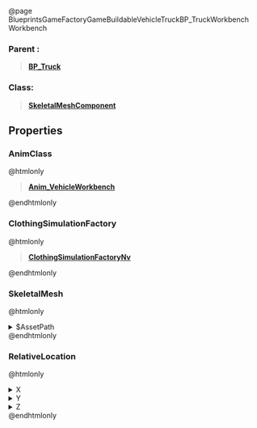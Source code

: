 @page BlueprintsGameFactoryGameBuildableVehicleTruckBP_TruckWorkbench Workbench
### Parent :
<b><a href="_blueprints_game_factory_game_buildable_vehicle_truck_b_p__truck.html"><blockquote>BP_Truck</blockquote></a></b>
### Class:
<b><a href="_class_script_skeletal_mesh_component.html"><blockquote>SkeletalMeshComponent</blockquote></a></b>
## Properties
### AnimClass
@htmlonly
<b><a href="_blueprints_game_factory_game_buildable_vehicle_vehicle_workbench_anim__vehicle_workbench.html"><blockquote>Anim_VehicleWorkbench</blockquote></a></b>
@endhtmlonly

### ClothingSimulationFactory
@htmlonly
<b><a href="_class_script_clothing_simulation_factory_nv.html"><blockquote>ClothingSimulationFactoryNv</blockquote></a></b>
@endhtmlonly

### SkeletalMesh
@htmlonly
<details>
 <summary>$AssetPath</summary>
<b><a href="_blueprints_game_factory_game_buildable_vehicle_vehicle_workbench_mesh_vehicle_workbench_skl.html"><blockquote>VehicleWorkbench_skl</blockquote></a></b>
</details>
@endhtmlonly

### RelativeLocation
@htmlonly
<details>
 <summary>X</summary>
<blockquote>-510</blockquote>
</details>
<details>
 <summary>Y</summary>
<blockquote>0</blockquote>
</details>
<details>
 <summary>Z</summary>
<blockquote>90</blockquote>
</details>
@endhtmlonly

